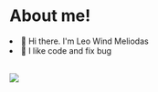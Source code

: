 # About me!

<li>👋 Hi there. I'm Leo Wind Meliodas</li>
<li>🧡 I like code and fix bug</li>
<br>
<p>
  <a title="@leowindmeliodas" href="https://www.youtube.com/@leowindmeliodas" target="_blank">
    <img style="margin-bottom: 40px;" src="https://img.shields.io/youtube/channel/subscribers/UCGEgw-cnTn3DopkF7vJBjWg?style=social"  />
  </a>
</p>
